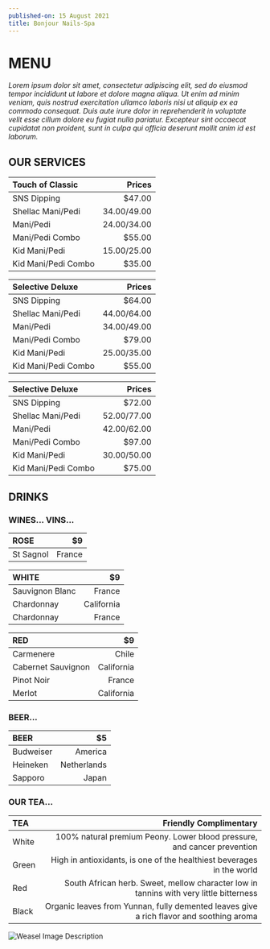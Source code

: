 ```yaml
---
published-on: 15 August 2021
title: Bonjour Nails-Spa
---
```


# MENU

*Lorem ipsum dolor sit amet, consectetur adipiscing elit, sed do eiusmod tempor incididunt ut labore et dolore magna aliqua. Ut enim ad minim veniam, quis nostrud exercitation ullamco laboris nisi ut aliquip ex ea commodo consequat. Duis aute irure dolor in reprehenderit in voluptate velit esse cillum dolore eu fugiat nulla pariatur. Excepteur sint occaecat cupidatat non proident, sunt in culpa qui officia deserunt mollit anim id est laborum.*


## OUR SERVICES

| Touch of Classic  |                                                                 Prices|
|:------------------|----------------------------------------------------------------------:|
| SNS Dipping       |                                                                 $47.00|
| Shellac Mani/Pedi |                                                          $34.00/$49.00|
| Mani/Pedi         |                                                          $24.00/$34.00|
| Mani/Pedi Combo   |                                                                 $55.00|
| Kid Mani/Pedi     |                                                          $15.00/$25.00|
| Kid Mani/Pedi Combo|                                                                $35.00|

| Selective Deluxe  |                                                                 Prices|
|:------------------|----------------------------------------------------------------------:|
| SNS Dipping       |                                                                 $64.00|
| Shellac Mani/Pedi |                                                          $44.00/$64.00|
| Mani/Pedi         |                                                          $34.00/$49.00|
| Mani/Pedi Combo   |                                                                 $79.00|
| Kid Mani/Pedi     |                                                          $25.00/$35.00|
| Kid Mani/Pedi Combo|                                                                $55.00|

| Selective Deluxe  |                                                                 Prices|
|:------------------|----------------------------------------------------------------------:|
| SNS Dipping       |                                                                 $72.00|
| Shellac Mani/Pedi |                                                          $52.00/$77.00|
| Mani/Pedi         |                                                          $42.00/$62.00|
| Mani/Pedi Combo   |                                                                 $97.00|
| Kid Mani/Pedi     |                                                          $30.00/$50.00|
| Kid Mani/Pedi Combo|                                                                $75.00|

## DRINKS

### WINES... VINS...

| ROSE              |                                                                     $9|
|:------------------|----------------------------------------------------------------------:|
| St Sagnol         |                                                                 France|

| WHITE             |                                                                     $9|
|:------------------|----------------------------------------------------------------------:|
| Sauvignon Blanc   |                                                                 France|
| Chardonnay        |                                                             California|
| Chardonnay        |                                                                 France|

| RED               |                                                                     $9|
|:------------------|----------------------------------------------------------------------:|
| Carmenere         |                                                                  Chile|
| Cabernet Sauvignon|                                                             California|
| Pinot Noir        |                                                                 France|
| Merlot            |                                                             California|

### BEER... 

| BEER              |                                                                     $5|
|:------------------|----------------------------------------------------------------------:|
| Budweiser         |                                                                America|
| Heineken          |                                                            Netherlands|
| Sapporo           |                                                                  Japan|

### OUR TEA...

| TEA               |                                                 Friendly Complimentary|
|:------------------|----------------------------------------------------------------------:|
| White             |100% natural premium Peony. Lower blood pressure, and cancer prevention|                                                                     |
| Green             |High in antioxidants, is one of the healthiest beverages in the world  |
| Red               |South African herb. Sweet, mellow character low in tannins with very little bitterness|
| Black             |Organic leaves from Yunnan, fully demented leaves give a rich flavor and soothing aroma|

![Weasel Image Description](https://www.thewrap.com/wp-content/uploads/2021/08/you-can-see-weasel-penis-in-the-suicide-squad.jpg "The Weasel")
